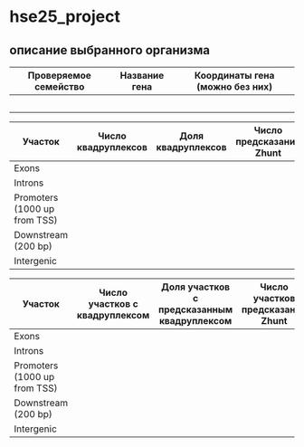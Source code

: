 # hse25_project
## описание выбранного организма


| Проверяемое семейство | Название гена | Координаты гена (можно без них) |
|-----------------------|---------------|---------------------------------|
|                       |               |                                 |
|                       |               |                                 |
|                       |               |                                 |
|                       |               |                                 |
|                       |               |                                 |



| Участок                          | Число квадруплексов | Доля квадруплексов | Число предсказаний Zhunt | Доля предсказаний Zhunt | Число предсказаний ZDNABERT | Доля предсказаний ZDNABERT |
|----------------------------------|---------------------|--------------------|--------------------------|-------------------------|----------------------------|---------------------------|
| Exons                            |                     |                    |                          |                         |                            |                           |
| Introns                          |                     |                    |                          |                         |                            |                           |
| Promoters (1000 up from TSS)     |                     |                    |                          |                         |                            |                           |
| Downstream (200 bp)              |                     |                    |                          |                         |                            |                           |
| Intergenic                       |                     |                    |                          |                         |                            |                           |



| Участок                          | Число участков с квадруплексом | Доля участков с предсказанным квадруплексом | Число участков предсказаний Zhunt | Доля участков предсказаний Zhunt |
|----------------------------------|-------------------------------|-------------------------------------------|----------------------------------|---------------------------------|
| Exons                            |                               |                                           |                                  |                                 |
| Introns                          |                               |                                           |                                  |                                 |
| Promoters (1000 up from TSS)     |                               |                                           |                                  |                                 |
| Downstream (200 bp)              |                               |                                           |                                  |                                 |
| Intergenic                       |                               |                                           |                                  |                                 |
